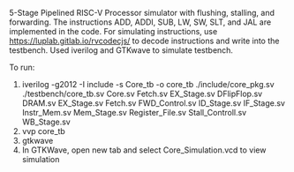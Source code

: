 5-Stage Pipelined RISC-V Processor simulator with flushing, stalling, and forwarding. The instructions ADD, ADDI, SUB, LW, SW, SLT, and JAL are implemented in the code. For simulating instructions, use https://luplab.gitlab.io/rvcodecjs/ to decode instructions and write into the testbench. Used iverilog and GTKwave to simulate testbench.

To run:

1. iverilog -g2012 -I include -s Core_tb -o core_tb ./include/core_pkg.sv ./testbench/core_tb.sv Core.sv Fetch.sv EX_Stage.sv DFlipFlop.sv DRAM.sv EX_Stage.sv Fetch.sv FWD_Control.sv ID_Stage.sv IF_Stage.sv Instr_Mem.sv Mem_Stage.sv Register_File.sv Stall_Controll.sv WB_Stage.sv
2. vvp core_tb
3. gtkwave
4. In GTKWave, open new tab and select Core_Simulation.vcd to view simulation
